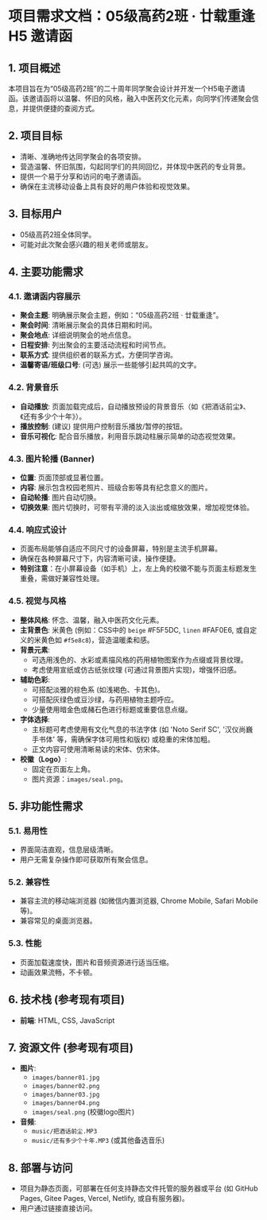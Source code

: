 
# 项目需求文档：05级高药2班 · 廿载重逢 H5 邀请函

## 1. 项目概述

本项目旨在为“05级高药2班”的二十周年同学聚会设计并开发一个H5电子邀请函。该邀请函将以温馨、怀旧的风格，融入中医药文化元素，向同学们传递聚会信息，并提供便捷的查阅方式。

## 2. 项目目标

*   清晰、准确地传达同学聚会的各项安排。
*   营造温馨、怀旧氛围，勾起同学们的共同回忆，并体现中医药的专业背景。
*   提供一个易于分享和访问的电子邀请函。
*   确保在主流移动设备上具有良好的用户体验和视觉效果。

## 3. 目标用户

*   05级高药2班全体同学。
*   可能对此次聚会感兴趣的相关老师或朋友。

## 4. 主要功能需求

### 4.1. 邀请函内容展示

*   **聚会主题**: 明确展示聚会主题，例如：“05级高药2班 · 廿载重逢”。
*   **聚会时间**: 清晰展示聚会的具体日期和时间。
*   **聚会地点**: 详细说明聚会的地点信息。
*   **日程安排**: 列出聚会的主要活动流程和时间节点。
*   **联系方式**: 提供组织者的联系方式，方便同学咨询。
*   **温馨寄语/班级口号**: (可选) 展示一些能够引起共鸣的文字。

### 4.2. 背景音乐

*   **自动播放**: 页面加载完成后，自动播放预设的背景音乐（如《把酒话前尘》、《还有多少个十年》）。
*   **播放控制**: (建议) 提供用户控制音乐播放/暂停的按钮。
*   **音乐可视化**: 配合音乐播放，利用音乐跳动柱展示简单的动态视觉效果。

### 4.3. 图片轮播 (Banner)

*   **位置**: 页面顶部或显著位置。
*   **内容**: 展示包含校园老照片、班级合影等具有纪念意义的图片。
*   **自动轮播**: 图片自动切换。
*   **切换效果**: 图片切换时，可带有平滑的淡入淡出或缩放效果，增加视觉体验。

### 4.4. 响应式设计

*   页面布局能够自适应不同尺寸的设备屏幕，特别是主流手机屏幕。
*   确保在各种屏幕尺寸下，内容清晰可读，操作便捷。
*   **特别注意**：在小屏幕设备（如手机）上，左上角的校徽不能与页面主标题发生重叠，需做好兼容性处理。

### 4.5. 视觉与风格

*   **整体风格**: 怀念、温馨，融入中医药文化元素。
*   **主背景色**: 米黄色 (例如：CSS中的 `beige` #F5F5DC, `linen` #FAF0E6, 或自定义的米黄色如 `#f5e8c8`)，营造温暖柔和感。
*   **背景元素**:
    *   可选用浅色的、水彩或素描风格的药用植物图案作为点缀或背景纹理。
    *   考虑使用宣纸或仿古纸张纹理 (可通过背景图片实现)，增强怀旧感。
*   **辅助色彩**:
    *   可搭配淡雅的棕色系 (如浅褐色、卡其色)。
    *   可搭配灰绿色或豆沙绿，与药用植物主题呼应。
    *   少量使用暗金色或赭石色进行标题或重要信息点缀。
*   **字体选择**:
    *   主标题可考虑使用有文化气息的书法字体 (如 'Noto Serif SC', '汉仪尚巍手书体' 等，需确保字体可用性和版权) 或稳重的宋体加粗。
    *   正文内容可使用清晰易读的宋体、仿宋体。
*   **校徽（Logo）**:
    *   固定在页面左上角。
    *   图片资源：`images/seal.png`。

## 5. 非功能性需求

### 5.1. 易用性

*   界面简洁直观，信息层级清晰。
*   用户无需复杂操作即可获取所有聚会信息。

### 5.2. 兼容性

*   兼容主流的移动端浏览器 (如微信内置浏览器, Chrome Mobile, Safari Mobile等)。
*   兼容常见的桌面浏览器。

### 5.3. 性能

*   页面加载速度快，图片和音频资源进行适当压缩。
*   动画效果流畅，不卡顿。

## 6. 技术栈 (参考现有项目)

*   **前端**: HTML, CSS, JavaScript

## 7. 资源文件 (参考现有项目)

*   **图片**:
    *   `images/banner01.jpg`
    *   `images/banner02.png`
    *   `images/banner03.jpg`
    *   `images/banner04.png`
    *   `images/seal.png` (校徽logo图片)
*   **音频**:
    *   `music/把酒话前尘.MP3`
    *   `music/还有多少个十年.MP3` (或其他备选音乐)

## 8. 部署与访问

*   项目为静态页面，可部署在任何支持静态文件托管的服务器或平台 (如 GitHub Pages, Gitee Pages, Vercel, Netlify, 或自有服务器)。
*   用户通过链接直接访问。